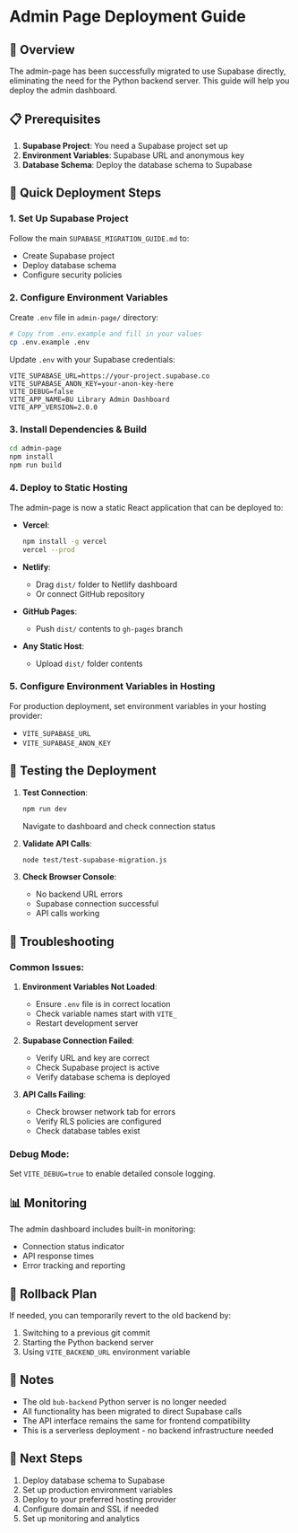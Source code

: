 # Admin Page Deployment Guide

## 🎯 Overview

The admin-page has been successfully migrated to use Supabase directly, eliminating the need for the Python backend server. This guide will help you deploy the admin dashboard.

## 📋 Prerequisites

1. **Supabase Project**: You need a Supabase project set up
2. **Environment Variables**: Supabase URL and anonymous key
3. **Database Schema**: Deploy the database schema to Supabase

## 🚀 Quick Deployment Steps

### 1. Set Up Supabase Project

Follow the main `SUPABASE_MIGRATION_GUIDE.md` to:
- Create Supabase project
- Deploy database schema
- Configure security policies

### 2. Configure Environment Variables

Create `.env` file in `admin-page/` directory:

```bash
# Copy from .env.example and fill in your values
cp .env.example .env
```

Update `.env` with your Supabase credentials:
```env
VITE_SUPABASE_URL=https://your-project.supabase.co
VITE_SUPABASE_ANON_KEY=your-anon-key-here
VITE_DEBUG=false
VITE_APP_NAME=BU Library Admin Dashboard
VITE_APP_VERSION=2.0.0
```

### 3. Install Dependencies & Build

```bash
cd admin-page
npm install
npm run build
```

### 4. Deploy to Static Hosting

The admin-page is now a static React application that can be deployed to:

- **Vercel**: 
  ```bash
  npm install -g vercel
  vercel --prod
  ```

- **Netlify**:
  - Drag `dist/` folder to Netlify dashboard
  - Or connect GitHub repository

- **GitHub Pages**:
  - Push `dist/` contents to `gh-pages` branch

- **Any Static Host**:
  - Upload `dist/` folder contents

### 5. Configure Environment Variables in Hosting

For production deployment, set environment variables in your hosting provider:
- `VITE_SUPABASE_URL`
- `VITE_SUPABASE_ANON_KEY`

## 🧪 Testing the Deployment

1. **Test Connection**:
   ```bash
   npm run dev
   ```
   Navigate to dashboard and check connection status

2. **Validate API Calls**:
   ```bash
   node test/test-supabase-migration.js
   ```

3. **Check Browser Console**:
   - No backend URL errors
   - Supabase connection successful
   - API calls working

## 🔧 Troubleshooting

### Common Issues:

1. **Environment Variables Not Loaded**:
   - Ensure `.env` file is in correct location
   - Check variable names start with `VITE_`
   - Restart development server

2. **Supabase Connection Failed**:
   - Verify URL and key are correct
   - Check Supabase project is active
   - Verify database schema is deployed

3. **API Calls Failing**:
   - Check browser network tab for errors
   - Verify RLS policies are configured
   - Check database tables exist

### Debug Mode:

Set `VITE_DEBUG=true` to enable detailed console logging.

## 📊 Monitoring

The admin dashboard includes built-in monitoring:
- Connection status indicator
- API response times
- Error tracking and reporting

## 🔄 Rollback Plan

If needed, you can temporarily revert to the old backend by:
1. Switching to a previous git commit
2. Starting the Python backend server
3. Using `VITE_BACKEND_URL` environment variable

## 📝 Notes

- The old `bub-backend` Python server is no longer needed
- All functionality has been migrated to direct Supabase calls
- The API interface remains the same for frontend compatibility
- This is a serverless deployment - no backend infrastructure needed

## 🎉 Next Steps

1. Deploy database schema to Supabase
2. Set up production environment variables
3. Deploy to your preferred hosting provider
4. Configure domain and SSL if needed
5. Set up monitoring and analytics

